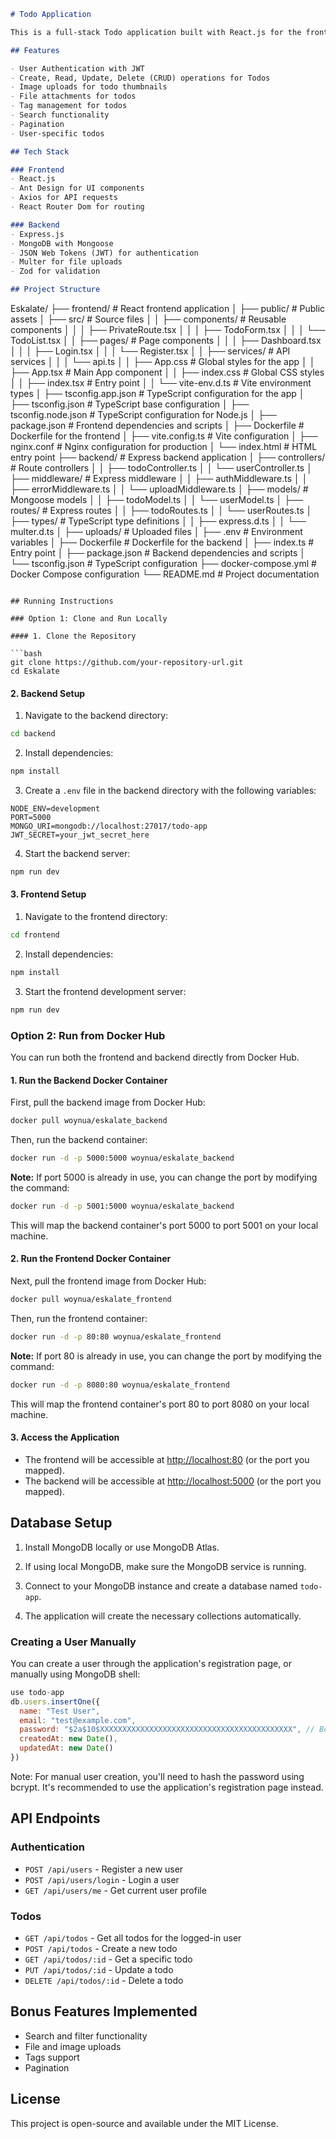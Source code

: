 ```markdown
# Todo Application

This is a full-stack Todo application built with React.js for the frontend and Express.js for the backend. The application allows users to securely log in and manage their personal to-do items, with support for media upload, search, tagging, and more.

## Features

- User Authentication with JWT
- Create, Read, Update, Delete (CRUD) operations for Todos
- Image uploads for todo thumbnails
- File attachments for todos
- Tag management for todos
- Search functionality
- Pagination
- User-specific todos

## Tech Stack

### Frontend
- React.js
- Ant Design for UI components
- Axios for API requests
- React Router Dom for routing

### Backend
- Express.js
- MongoDB with Mongoose
- JSON Web Tokens (JWT) for authentication
- Multer for file uploads
- Zod for validation

## Project Structure

```
Eskalate/
├── frontend/                 # React frontend application
│   ├── public/               # Public assets
│   ├── src/                  # Source files
│   │   ├── components/       # Reusable components
│   │   │   ├── PrivateRoute.tsx
│   │   │   ├── TodoForm.tsx
│   │   │   └── TodoList.tsx
│   │   ├── pages/            # Page components
│   │   │   ├── Dashboard.tsx
│   │   │   ├── Login.tsx
│   │   │   └── Register.tsx
│   │   ├── services/         # API services
│   │   │   └── api.ts
│   │   ├── App.css           # Global styles for the app
│   │   ├── App.tsx           # Main App component
│   │   ├── index.css         # Global CSS styles
│   │   ├── index.tsx         # Entry point
│   │   └── vite-env.d.ts     # Vite environment types
│   ├── tsconfig.app.json     # TypeScript configuration for the app
│   ├── tsconfig.json         # TypeScript base configuration
│   ├── tsconfig.node.json    # TypeScript configuration for Node.js
│   ├── package.json          # Frontend dependencies and scripts
│   ├── Dockerfile            # Dockerfile for the frontend
│   ├── vite.config.ts        # Vite configuration
│   ├── nginx.conf            # Nginx configuration for production
│   └── index.html            # HTML entry point
├── backend/                  # Express backend application
│   ├── controllers/          # Route controllers
│   │   ├── todoController.ts
│   │   └── userController.ts
│   ├── middleware/           # Express middleware
│   │   ├── authMiddleware.ts
│   │   ├── errorMiddleware.ts
│   │   └── uploadMiddleware.ts
│   ├── models/               # Mongoose models
│   │   ├── todoModel.ts
│   │   └── userModel.ts
│   ├── routes/               # Express routes
│   │   ├── todoRoutes.ts
│   │   └── userRoutes.ts
│   ├── types/                # TypeScript type definitions
│   │   ├── express.d.ts
│   │   └── multer.d.ts
│   ├── uploads/              # Uploaded files
│   ├── .env                  # Environment variables
│   ├── Dockerfile            # Dockerfile for the backend
│   ├── index.ts              # Entry point
│   ├── package.json          # Backend dependencies and scripts
│   └── tsconfig.json         # TypeScript configuration
├── docker-compose.yml        # Docker Compose configuration
└── README.md                 # Project documentation
```

## Running Instructions

### Option 1: Clone and Run Locally

#### 1. Clone the Repository

```bash
git clone https://github.com/your-repository-url.git
cd Eskalate
```

#### 2. Backend Setup

1. Navigate to the backend directory:

```bash
cd backend
```

2. Install dependencies:

```bash
npm install
```

3. Create a `.env` file in the backend directory with the following variables:

```
NODE_ENV=development
PORT=5000
MONGO_URI=mongodb://localhost:27017/todo-app
JWT_SECRET=your_jwt_secret_here
```

4. Start the backend server:

```bash
npm run dev
```

#### 3. Frontend Setup

1. Navigate to the frontend directory:

```bash
cd frontend
```

2. Install dependencies:

```bash
npm install
```

3. Start the frontend development server:

```bash
npm run dev
```

### Option 2: Run from Docker Hub

You can run both the frontend and backend directly from Docker Hub.

#### 1. Run the Backend Docker Container

First, pull the backend image from Docker Hub:

```bash
docker pull woynua/eskalate_backend
```

Then, run the backend container:

```bash
docker run -d -p 5000:5000 woynua/eskalate_backend
```

**Note:** If port 5000 is already in use, you can change the port by modifying the command:

```bash
docker run -d -p 5001:5000 woynua/eskalate_backend
```

This will map the backend container's port 5000 to port 5001 on your local machine.

#### 2. Run the Frontend Docker Container

Next, pull the frontend image from Docker Hub:

```bash
docker pull woynua/eskalate_frontend
```

Then, run the frontend container:

```bash
docker run -d -p 80:80 woynua/eskalate_frontend
```

**Note:** If port 80 is already in use, you can change the port by modifying the command:

```bash
docker run -d -p 8080:80 woynua/eskalate_frontend
```

This will map the frontend container's port 80 to port 8080 on your local machine.

#### 3. Access the Application

- The frontend will be accessible at [http://localhost:80](http://localhost:80) (or the port you mapped).
- The backend will be accessible at [http://localhost:5000](http://localhost:5000) (or the port you mapped).

## Database Setup

1. Install MongoDB locally or use MongoDB Atlas.

2. If using local MongoDB, make sure the MongoDB service is running.

3. Connect to your MongoDB instance and create a database named `todo-app`.

4. The application will create the necessary collections automatically.

### Creating a User Manually

You can create a user through the application's registration page, or manually using MongoDB shell:

```javascript
use todo-app
db.users.insertOne({
  name: "Test User",
  email: "test@example.com",
  password: "$2a$10$XXXXXXXXXXXXXXXXXXXXXXXXXXXXXXXXXXXXXXXXXXX", // Bcrypt hashed password
  createdAt: new Date(),
  updatedAt: new Date()
})
```

Note: For manual user creation, you'll need to hash the password using bcrypt. It's recommended to use the application's registration page instead.

## API Endpoints

### Authentication
- `POST /api/users` - Register a new user
- `POST /api/users/login` - Login a user
- `GET /api/users/me` - Get current user profile

### Todos
- `GET /api/todos` - Get all todos for the logged-in user
- `POST /api/todos` - Create a new todo
- `GET /api/todos/:id` - Get a specific todo
- `PUT /api/todos/:id` - Update a todo
- `DELETE /api/todos/:id` - Delete a todo

## Bonus Features Implemented

- Search and filter functionality
- File and image uploads
- Tags support
- Pagination

## License

This project is open-source and available under the MIT License.
```